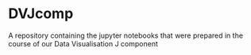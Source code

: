 # DVJcomp
A repository containing the jupyter notebooks that were prepared in the course of our Data Visualisation J component
